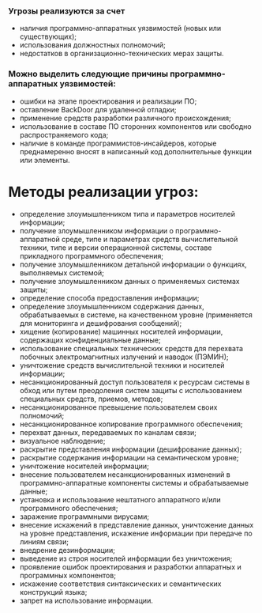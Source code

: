 ### Угрозы реализуются за счет

- наличия программно-аппаратных уязвимостей (новых или существующих);
- использования должностных полномочий;
- недостатков в организационно-технических мерах защиты.

### Можно выделить следующие причины программно-аппаратных уязвимостей:

- ошибки на этапе проектирования и реализации ПО;
- оставление BackDoor для удаленной отладки;
- применение средств разработки различного происхождения;
- использование в составе ПО сторонних компонентов или свободно распространяемого кода;
- наличие в команде программистов-инсайдеров, которые преднамеренно вносят в написанный код дополнительные функции или элементы.

# Методы реализации угроз:

- определение злоумышленником типа и параметров носителей информации;
- получение злоумышленником информации о программно-аппаратной среде, типе и параметрах средств вычислительной техники, типе и версии операционной системы, составе прикладного программного обеспечения;
- получение злоумышленником детальной информации о функциях, выполняемых системой;
- получение злоумышленником данных о применяемых системах защиты;
- определение способа предоставления информации;
- определение злоумышленником содержания данных, обрабатываемых в системе, на качественном уровне (применяется для мониторинга и дешифрования сообщений);
- хищение (копирование) машинных носителей информации, содержащих конфиденциальные данные;
- использование специальных технических средств для перехвата побочных электромагнитных излучений и наводок (ПЭМИН);
- уничтожение средств вычислительной техники и носителей информации;
- несанкционированный доступ пользователя к ресурсам системы в обход или путем преодоления систем защиты с использованием специальных средств, приемов, методов;
- несанкционированное превышение пользователем своих полномочий;
- несанкционированное копирование программного обеспечения;
- перехват данных, передаваемых по каналам связи;
- визуальное наблюдение;
- раскрытие представления информации (дешифрование данных);
- раскрытие содержания информации на семантическом уровне;
- уничтожение носителей информации;
- внесение пользователем несанкционированных изменений в программно-аппаратные компоненты системы и обрабатываемые данные;
- установка и использование нештатного аппаратного и/или программного обеспечения;
- заражение программными вирусами;
- внесение искажений в представление данных, уничтожение данных на уровне представления, искажение информации при передаче по линиям связи;
- внедрение дезинформации;
- выведение из строя носителей информации без уничтожения;
- проявление ошибок проектирования и разработки аппаратных и программных компонентов;
- искажение соответствия синтаксических и семантических конструкций языка;
- запрет на использование информации.


